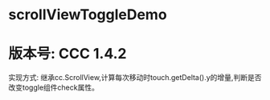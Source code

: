 # scrollViewToggleDemo
# 版本号: CCC 1.4.2
实现方式: 继承cc.ScrollView,计算每次移动时touch.getDelta().y的增量,判断是否改变toggle组件check属性。
